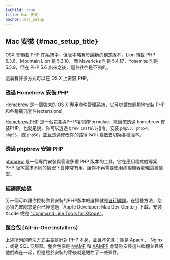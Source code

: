 ```yaml
---
isChild: true
title: Mac 安裝
anchor: mac_setup
---
```


## Mac 安裝  {#mac_setup_title}

OSX 會預載 PHP 在系統中，但版本略舊於最新的穩定版本。Lion 預載 PHP 5.3.6，Mountain Lion 是 5.3.10，而 Mavericks 則是 5.4.17，Yosemite 則是 5.5.9，但在 PHP 5.6 出來之後，這些往往是不夠的。

這裏有許多方式可以在 OS X 上安裝 PHP。

### 透過 Homebrew 安裝 PHP

[Homebrew](http://brew.sh/) 是一個強大的 OS X 專用套件管理系統，它可以讓您輕鬆地安裝 PHP 和各種擴充套件(extensions)。

[Homebrew PHP] 是一個包含與PHP相關的Formulae，能讓您透過 homebrew 安裝PHP。也就是說，你可以透過 `brew install`指令，安裝 `php53`、`php54`、`php55`、或 `php56`，並且透過修改你的路徑 `PATH` 變數去切換各種版本。

### 透過 phpbrew 安裝 PHP

[phpbrew] 是一個專門安裝與管理多重 PHP 版本的工具。它在應用程式或專案 PHP 版本需求不同的情況下會非常有用，讓你不再需要使用虛擬機器處理這種情況。

### 編譯原始碼

另一個可以讓你控制你要安裝的PHP版本的選擇就是[自行編譯][mac-compile]。在這種方法，您必須先確認您是否已經透過「Apple Developer: Mac Dev Center」下載、安裝 Xcode 或是 ["Command Line Tools for XCode"]。

### 整合包 (All-in-One Installers)

上述所列的解決方式主要是針對 PHP 本身，並且不包含：像是 Apach 、 Nginx 、或是 SQL 伺服器。整合包像是 [MAMP][mamp-downloads] 和 [XAMPP][xampp] 會幫你安裝這些軟體並且將他們綁在一起，但是易於安裝的背後就是犧牲了一些彈性。

[Homebrew]: http://brew.sh/
[Homebrew PHP]: https://github.com/Homebrew/homebrew-php#installation
[mac-compile]: http://www.php.net/manual/en/install.macosx.compile.php
[xcode-gcc-substitution]: https://github.com/kennethreitz/osx-gcc-installer

["Command Line Tools for XCode"]: https://developer.apple.com/downloads
[mamp-downloads]: http://www.mamp.info/en/downloads/
[phpbrew]: https://github.com/phpbrew/phpbrew
[xampp]: http://www.apachefriends.org/en/xampp.html
